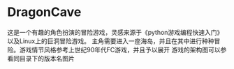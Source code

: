 # DragonCave
这是一个有趣的角色扮演的冒险游戏，灵感来源于《python游戏编程快速入门》以及Linux上的巨洞冒险游戏。
主角需要进入一座海岛，并且在其中进行种种冒险。游戏情节风格参考上世纪90年代FC游戏，并且予以展开
游戏的架构图可以参看同目录下的版本名图片
